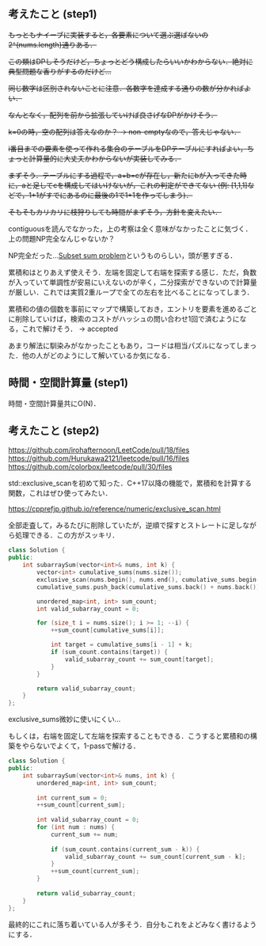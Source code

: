 ## 考えたこと (step1)
~~もっともナイーブに実装すると，各要素について選ぶ選ばないの2^{nums.length}通りある．~~

~~この類はDPしそうだけど，ちょっとどう構成したらいいかわからない．絶対に典型問題な香りがするのだけど...~~

~~同じ数字は区別されないことに注意．各数字を達成する通りの数が分かればよい．~~

~~なんとなく，配列を前から拡張していけば良さげなDPがかけそう．~~

~~k=0の時，空の配列は答えなのか？ -> non-emptyなので，答えじゃない．~~

~~i番目までの要素を使って作れる集合のテーブルをDPテーブルにすればよい，ちょっと計算量的に大丈夫かわからないが実装してみる．~~

~~まずそう．テーブルにする過程で，a+b=cが存在し，新たにbが入ってきた時に，aと足してcを構成してはいけないが，これの判定ができてない (例: [1,1,1]などで，1+1がすでにあるのに最後の1で1+1を作ってしまう)．~~

~~そもそもカリカリに枝狩りしても時間がまずそう，方針を変えたい．~~

contiguousを読んでなかった，上の考察は全く意味がなかったことに気づく．上の問題NP完全なんじゃないか？

NP完全だった...[Subset sum problem](https://en.wikipedia.org/wiki/Subset_sum_problem)というものらしい，頭が悪すぎる．

累積和はとりあえず使えそう．左端を固定して右端を探索する感じ．ただ，負数が入っていて単調性が安易にいえないのが辛く，二分探索ができないので計算量が厳しい．これでは実質2重ループで全ての左右を比べることになってしまう．

累積和の値の個数を事前にマップで構築しておき，エントリを要素を進めるごとに削除していけば，検索のコストがハッシュの問い合わせ1回で済むようになる，これで解けそう． -> accepted

あまり解法に馴染みがなかったこともあり，コードは相当パズルになってしまった．他の人がどのようにして解いているか気になる．

## 時間・空間計算量 (step1)
時間・空間計算量共にO(N)．

## 考えたこと (step2)
https://github.com/irohafternoon/LeetCode/pull/18/files
https://github.com/Hurukawa2121/leetcode/pull/16/files
https://github.com/colorbox/leetcode/pull/30/files

std::exclusive_scanを初めて知った．C++17以降の機能で，累積和を計算する関数，これはぜひ使ってみたい．

https://cpprefjp.github.io/reference/numeric/exclusive_scan.html

全部走査して，みるたびに削除していたが，逆順で探すとストレートに足しながら処理できる．この方がスッキリ．

```cpp
class Solution {
public:
    int subarraySum(vector<int>& nums, int k) {
        vector<int> cumulative_sums(nums.size());
        exclusive_scan(nums.begin(), nums.end(), cumulative_sums.begin(), 0);
        cumulative_sums.push_back(cumulative_sums.back() + nums.back());

        unordered_map<int, int> sum_count;
        int valid_subarray_count = 0;

        for (size_t i = nums.size(); i >= 1; --i) {
            ++sum_count[cumulative_sums[i]];

            int target = cumulative_sums[i - 1] + k;
            if (sum_count.contains(target)) {
                valid_subarray_count += sum_count[target];
            }
        }

        return valid_subarray_count;
    }
};
```

exclusive_sums微妙に使いにくい...

もしくは，右端を固定して左端を探索することもできる．こうすると累積和の構築をやらないでよくて，1-passで解ける．

```cpp
class Solution {
public:
    int subarraySum(vector<int>& nums, int k) {
        unordered_map<int, int> sum_count;
        
        int current_sum = 0;
        ++sum_count[current_sum];
        
        int valid_subarray_count = 0;
        for (int num : nums) {
            current_sum += num;
            
            if (sum_count.contains(current_sum - k)) {
                valid_subarray_count += sum_count[current_sum - k];
            }
            ++sum_count[current_sum];
        }
        
        return valid_subarray_count;
    }
};
```

最終的にこれに落ち着いている人が多そう．自分もこれをよどみなく書けるようにする．
